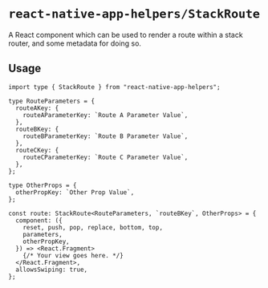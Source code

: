 # `react-native-app-helpers/StackRoute`

A React component which can be used to render a route within a stack router,
and some metadata for doing so.

## Usage

```tsx
import type { StackRoute } from "react-native-app-helpers";

type RouteParameters = {
  routeAKey: {
    routeAParameterKey: `Route A Parameter Value`,
  },
  routeBKey: {
    routeBParameterKey: `Route B Parameter Value`,
  },
  routeCKey: {
    routeCParameterKey: `Route C Parameter Value`,
  },
};

type OtherProps = {
  otherPropKey: `Other Prop Value`,
};

const route: StackRoute<RouteParameters, `routeBKey`, OtherProps> = {
  component: ({
    reset, push, pop, replace, bottom, top,
    parameters,
    otherPropKey,
  }) => <React.Fragment>
    {/* Your view goes here. */}
  </React.Fragment>,
  allowsSwiping: true,
};
```
